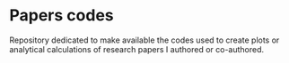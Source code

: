 # Papers codes
Repository dedicated to make available the codes used to create plots or analytical calculations of research papers I authored or co-authored. 
